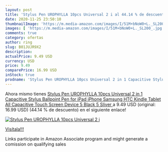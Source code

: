```yaml
---
layout: post
title: 'Stylus Pen UROPHYLLA 10pcs Universal 2 i al 44.14 % de descuento'
date: 2020-11-25 23:50:10
thumbnailImage: 'https://m.media-amazon.com/images/I/51M+bNoW0+L._SL200_.jpg'
images: [ 'https://m.media-amazon.com/images/I/51M+bNoW0+L._SL200_.jpg' ]
comments: true
category: ofertas
author: ring
slug: B01JUJR9X2
description:
actualPrice: 9.49 USD
currency: USD
price: 9.49
comparePrice: 16.99 USD
inStock: true
prodname: 'Stylus Pen UROPHYLLA 10pcs Universal 2 in 1 Capacitive Stylus Ballpoint Pen for iPad iPhone Samsung HTC Kindle Tablet All Capacitive Touch Screen Device 5 Black 5 Sliver '
---
```


Ahora mismo tienes [Stylus Pen UROPHYLLA 10pcs Universal 2 in 1 Capacitive Stylus Ballpoint Pen for iPad iPhone Samsung HTC Kindle Tablet All Capacitive Touch Screen Device 5 Black 5 Sliver ](https://www.amazon.com/dp/B01JUJR9X2/?tag=tolees-20) a 9.49 USD (original: 16.99 USD) (44.14 %  de descuento) en el siguiente enlace!

[![Stylus Pen UROPHYLLA 10pcs Universal 2 i](https://m.media-amazon.com/images/I/51M+bNoW0+L._SL200_.jpg)](https://www.amazon.com/dp/B01JUJR9X2/?tag=tolees-20)

[Visítala!!!](https://www.amazon.com/dp/B01JUJR9X2/?tag=tolees-20)

Links participate in Amazon Associate program and might generate a comission on qualifying sales
